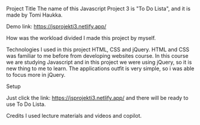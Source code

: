 Project Title The name of this Javascript Project 3 is "To Do Lista", and it is made by Tomi Haukka.

Demo link: https://jsprojekti3.netlify.app/

How was the workload divided I made this project by myself.

Technologies I used in this project HTML, CSS and jQuery. HTML and CSS was familiar to me before from developing websites course. In this course we are studying Javascript and in this project we were using jQuery, so it is new thing to me to learn. The applications outfit is very simple, so i was able to focus more in jQuery.

Setup

Just click the link: https://jsprojekti3.netlify.app/ and there will be ready to use To Do Lista.

Credits I used lecture materials and videos and copilot.